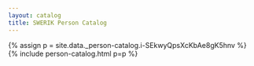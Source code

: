 ```yaml
---
layout: catalog
title: SWERIK Person Catalog
---
```

{% assign p = site.data._person-catalog.i-SEkwyQpsXcKbAe8gK5hnv %}
{% include person-catalog.html p=p %}

